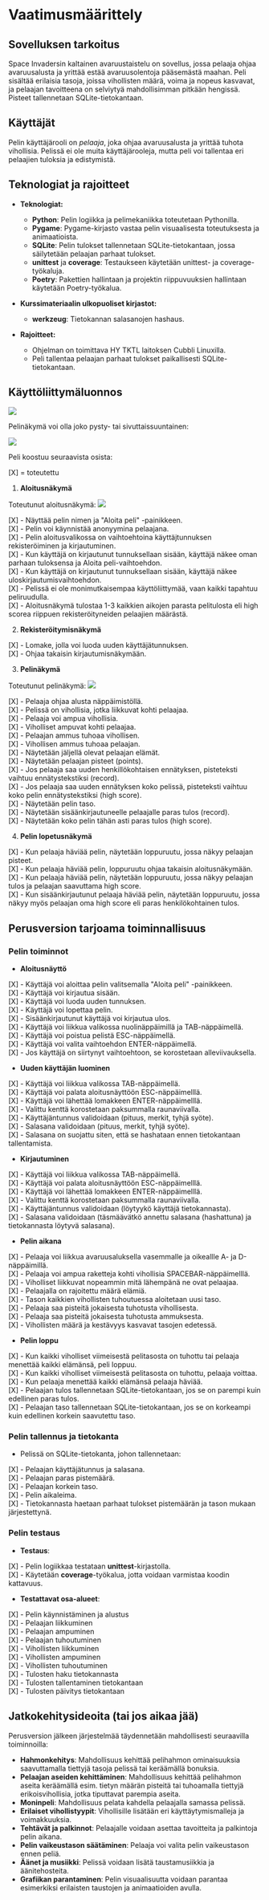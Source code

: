 # Vaatimusmäärittely

## Sovelluksen tarkoitus

Space Invadersin kaltainen avaruustaistelu on sovellus, jossa pelaaja ohjaa avaruusalusta ja yrittää estää avaruusolentoja pääsemästä maahan. Peli sisältää erilaisia tasoja, joissa vihollisten määrä, voima ja nopeus kasvavat, ja pelaajan tavoitteena on selviytyä mahdollisimman pitkään hengissä. Pisteet tallennetaan SQLite-tietokantaan. 

## Käyttäjät

Pelin käyttäjärooli on _pelaaja_, joka ohjaa avaruusalusta ja yrittää tuhota vihollisia. Pelissä ei ole muita käyttäjärooleja, mutta peli voi tallentaa eri pelaajien tuloksia ja edistymistä.

## Teknologiat ja rajoitteet

- **Teknologiat:**
  - **Python**: Pelin logiikka ja pelimekaniikka toteutetaan Pythonilla.
  - **Pygame**: Pygame-kirjasto vastaa pelin visuaalisesta toteutuksesta ja animaatioista.
  - **SQLite**: Pelin tulokset tallennetaan SQLite-tietokantaan, jossa säilytetään pelaajan parhaat tulokset.
  - **unittest** ja **coverage**: Testaukseen käytetään unittest- ja coverage-työkaluja.
  - **Poetry**: Pakettien hallintaan ja projektin riippuvuuksien hallintaan käytetään Poetry-työkalua.

- **Kurssimateriaalin ulkopuoliset kirjastot:**
  - **werkzeug**: Tietokannan salasanojen hashaus.

- **Rajoitteet:**
  - Ohjelman on toimittava HY TKTL laitoksen Cubbli Linuxilla.
  - Peli tallentaa pelaajan parhaat tulokset paikallisesti SQLite-tietokantaan.

## Käyttöliittymäluonnos

![](./kuvat/ui_layout.jpg)

Pelinäkymä voi olla joko pysty- tai sivuttaissuuntainen:

![](./kuvat/game_layout1.jpg)

Peli koostuu seuraavista osista:

[X] = toteutettu      

1. **Aloitusnäkymä**
     
Toteutunut aloitusnäkymä:
![](./kuvat/alien_attack_start_screen.png)

[X]   - Näyttää pelin nimen ja "Aloita peli" -painikkeen.    
[X]   - Pelin voi käynnistää anonyymina pelaajana.       
[X]   - Pelin aloitusvalikossa on vaihtoehtoina käyttäjtunnuksen rekisteröiminen ja kirjautuminen.         
[X]   - Kun käyttäjä on kirjautunut tunnuksellaan sisään, käyttäjä näkee oman parhaan tuloksensa ja Aloita peli-vaihtoehdon.      
[X]   - Kun käyttäjä on kirjautunut tunnuksellaan sisään, käyttäjä näkee uloskirjautumisvaihtoehdon.          
[X]   - Pelissä ei ole monimutkaisempaa käyttöliittymää, vaan kaikki tapahtuu peliruudulla.       
[X]   - Aloitusnäkymä tulostaa 1-3 kaikkien aikojen parasta pelitulosta eli high scorea riippuen rekisteröityneiden pelaajien määrästä.     

2. **Rekisteröitymisnäkymä**

[X]   - Lomake, jolla voi luoda uuden käyttäjätunnuksen.     
[X]   - Ohjaa takaisin kirjautumisnäkymään.       

3. **Pelinäkymä**

Toteutunut pelinäkymä:
![](./kuvat/alien_attack_game_screen.png)

[X]   - Pelaaja ohjaa alusta näppäimistöllä.                  
[X]   - Pelissä on vihollisia, jotka liikkuvat kohti pelaajaa.           
[X]   - Pelaaja voi ampua vihollisia.           
[X]   - Viholliset ampuvat kohti pelaajaa.            
[X]   - Pelaajan ammus tuhoaa vihollisen.             
[X]   - Vihollisen ammus tuhoaa pelaajan.           
[X]   - Näytetään jäljellä olevat pelaajan elämät.              
[X]   - Näytetään pelaajan pisteet (points).    
[X]   - Jos pelaaja saa uuden henkillökohtaisen ennätyksen, pisteteksti vaihtuu ennätystekstiksi (record).      
[X]   - Jos pelaaja saa uuden ennätyksen koko pelissä, pisteteksti vaihtuu koko pelin ennätystekstiksi (high score).         
[X]   - Näytetään pelin taso.            
[X]   - Näytetään sisäänkirjautuneelle pelaajalle paras tulos (record).         
[X]   - Näytetään koko pelin tähän asti paras tulos (high score).                     
 
4. **Pelin lopetusnäkymä**

[X]   - Kun pelaaja häviää pelin, näytetään loppuruutu, jossa näkyy pelaajan pisteet.        
[X]   - Kun pelaaja häviää pelin, loppuruutu ohjaa takaisin aloitusnäkymään.           
[X]   - Kun pelaaja häviää pelin, näytetään loppuruutu, jossa näkyy pelaajan tulos ja pelaajan saavuttama high score.              
[X]   - Kun sisäänkirjautunut pelaaja häviää pelin, näytetään loppuruutu, jossa näkyy myös pelaajan oma high score eli paras henkilökohtainen tulos.           


## Perusversion tarjoama toiminnallisuus

### Pelin toiminnot

- **Aloitusnäyttö**

[X]  - Käyttäjä voi aloittaa pelin valitsemalla "Aloita peli" -painikkeen.    
[X]  - Käyttäjä voi kirjautua sisään.     
[X]  - Käyttäjä voi luoda uuden tunnuksen.         
[X]  - Käyttäjä voi lopettaa pelin.    
[X]  - Sisäänkirjautunut käyttäjä voi kirjautua ulos.      
[X]  - Käyttäjä voi liikkua valikossa nuolinäppäimillä ja TAB-näppäimellä.        
[X]  - Käyttäjä voi poistua pelistä ESC-näppäimellä.       
[X]  - Käyttäjä voi valita vaihtoehdon ENTER-näppäimellä.        
[X]  - Jos käyttäjä on siirtynyt vaihtoehtoon, se korostetaan alleviivauksella.         

- **Uuden käyttäjän luominen**

[X]  - Käyttäjä voi liikkua valikossa TAB-näppäimellä.         
[X]  - Käyttäjä voi palata aloitusnäyttöön ESC-näppäimelllä.        
[X]  - Käyttäjä voi lähettää lomakkeen ENTER-näppäimelllä.      
[X]  - Valittu kenttä korostetaan paksummalla raunaviivalla.      
[X]  - Käyttäjäntunnus validoidaan (pituus, merkit, tyhjä syöte).     
[X]  - Salasana validoidaan (pituus, merkit, tyhjä syöte).       
[X]  - Salasana on suojattu siten, että se hashataan ennen tietokantaan tallentamista.           

- **Kirjautuminen**

[X]  - Käyttäjä voi liikkua valikossa TAB-näppäimellä.        
[X]  - Käyttäjä voi palata aloitusnäyttöön ESC-näppäimelllä.       
[X]  - Käyttäjä voi lähettää lomakkeen ENTER-näppäimelllä.        
[X]  - Valittu kenttä korostetaan paksummalla raunaviivalla.      
[X]  - Käyttäjäntunnus validoidaan (löytyykö käyttäjä tietokannasta).            
[X]  - Salasana validoidaan (täsmäävätkö annettu salasana (hashattuna) ja tietokannasta löytyvä salasana).          
  
- **Pelin aikana**

[X] - Pelaaja voi liikkua avaruusaluksella vasemmalle ja oikeallle A- ja D-näppäimillä.      
[X] - Pelaaja voi ampua raketteja kohti vihollisia SPACEBAR-näppäimelllä.      
[X] - Viholliset liikkuvat nopeammin mitä lähempänä ne ovat pelaajaa.            
[X] - Pelaajalla on rajoitettu määrä elämiä.             
[X] - Tason kaikkien vihollisten tuhoutuessa aloitetaan uusi taso.      
[X] - Pelaaja saa pisteitä jokaisesta tuhotusta vihollisesta.     
[X] - Pelaaja saa pisteitä jokaisesta tuhotusta ammuksesta.      
[X] - Vihollisten määrä ja kestävyys kasvavat tasojen edetessä.      
  
- **Pelin loppu**

[X] - Kun kaikki viholliset viimeisestä pelitasosta on tuhottu tai pelaaja menettää kaikki elämänsä, peli loppuu.          
[X] - Kun kaikki viholliset viimeisestä pelitasosta on tuhottu, pelaaja voittaa.           
[X] - Kun pelaaja menettää kaikki elämänsä pelaaja häviää.               
[X] - Pelaajan tulos tallennetaan SQLite-tietokantaan, jos se on parempi kuin edellinen paras tulos.          
[X] - Pelaajan taso tallennetaan SQLite-tietokantaan, jos se on korkeampi kuin edellinen korkein saavutettu taso.               

### Pelin tallennus ja tietokanta

- Pelissä on SQLite-tietokanta, johon tallennetaan:   
        
[X] - Pelaajan käyttäjätunnus ja salasana.        
[X] - Pelaajan paras pistemäärä.     
[X] - Pelaajan korkein taso.        
[X] - Pelin aikaleima.     
[X] - Tietokannasta haetaan parhaat tulokset pistemäärän ja tason mukaan järjestettynä.        

### Pelin testaus

- **Testaus**:

[X]  - Pelin logiikkaa testataan **unittest**-kirjastolla.         
[X]  - Käytetään **coverage**-työkalua, jotta voidaan varmistaa koodin kattavuus.
  
- **Testattavat osa-alueet**:

[X]  - Pelin käynnistäminen ja alustus          
[X]  - Pelaajan liikkuminen        
[X]  - Pelaajan ampuminen   
[X]  - Pelaajan tuhoutuminen       
[X]  - Vihollisten liikkuminen           
[X]  - Vihollisten ampuminen        
[X]  - Vihollisten tuhoutuminen           
[X]  - Tulosten haku tietokannasta        
[X]  - Tulosten tallentaminen tietokantaan         
[X]  - Tulosten päivitys tietokantaan        

## Jatkokehitysideoita (tai jos aikaa jää)

Perusversion jälkeen järjestelmää täydennetään mahdollisesti seuraavilla toiminnoilla:

- **Hahmonkehitys**: Mahdollisuus kehittää pelihahmon ominaisuuksia saavuttamalla tiettyjä tasoja pelissä tai keräämällä bonuksia.
- **Pelaajan aseiden kehittäminen**: Mahdollisuus kehittää pelihahmon aseita keräämällä esim. tietyn määrän pisteitä tai tuhoamalla tiettyjä erikoisvihollisia, jotka tiputtavat parempia aseita. 
- **Moninpeli**: Mahdollisuus pelata kahdella pelaajalla samassa pelissä.
- **Erilaiset vihollistyypit**: Vihollisille lisätään eri käyttäytymismalleja ja voimakkuuksia.
- **Tehtävät ja palkinnot**: Pelaajalle voidaan asettaa tavoitteita ja palkintoja pelin aikana.
- **Pelin vaikeustason säätäminen**: Pelaaja voi valita pelin vaikeustason ennen peliä.
- **Äänet ja musiikki**: Pelissä voidaan lisätä taustamusiikkia ja äänitehosteita.
- **Grafiikan parantaminen**: Pelin visuaalisuutta voidaan parantaa esimerkiksi erilaisten taustojen ja animaatioiden avulla.
